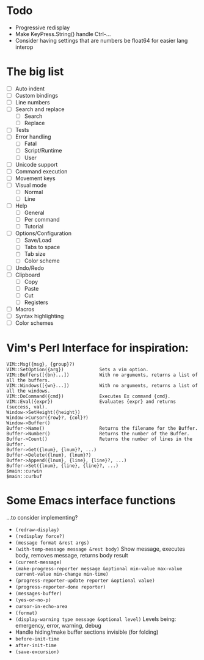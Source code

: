 # Todo

- Progressive redisplay
- Make KeyPress.String() handle Ctrl-...
- Consider having settings that are numbers be float64 for easier lang interop

# The big list

- [ ] Auto indent
- [ ] Custom bindings
- [ ] Line numbers
- [ ] Search and replace
  - [ ] Search
  - [ ] Replace
- [ ] Tests
- [ ] Error handling
  - [ ] Fatal
  - [ ] Script/Runtime
  - [ ] User
- [ ] Unicode support
- [ ] Command execution
- [ ] Movement keys
- [ ] Visual mode
  - [ ] Normal
  - [ ] Line
- [ ] Help
  - [ ] General
  - [ ] Per command
  - [ ] Tutorial
- [ ] Options/Configuration
  - [ ] Save/Load
  - [ ] Tabs to space
  - [ ] Tab size
  - [ ] Color scheme
- [ ] Undo/Redo
- [ ] Clipboard
  - [ ] Copy
  - [ ] Paste
  - [ ] Cut
  - [ ] Registers
- [ ] Macros
- [ ] Syntax highlighting
- [ ] Color schemes

# Vim's Perl Interface for inspiration:

```
VIM::Msg({msg}, {group}?)
VIM::SetOption({arg})             Sets a vim option.
VIM::Buffers([{bn}...])           With no arguments, returns a list of all the buffers.
VIM::Windows([{wn}...])           With no arguments, returns a list of all the windows.
VIM::DoCommand({cmd})             Executes Ex command {cmd}.
VIM::Eval({expr})                 Evaluates {expr} and returns (success, val).
Window->SetHeight({height})
Window->Cursor({row}?, {col}?)
Window->Buffer()
Buffer->Name()                    Returns the filename for the Buffer.
Buffer->Number()                  Returns the number of the Buffer.
Buffer->Count()                   Returns the number of lines in the Buffer.
Buffer->Get({lnum}, {lnum}?, ...)
Buffer->Delete({lnum}, {lnum}?)
Buffer->Append({lnum}, {line}, {line}?, ...)
Buffer->Set({lnum}, {line}, {line}?, ...)
$main::curwin
$main::curbuf
```

# Some Emacs interface functions

...to consider implementing?

- `(redraw-display)`
- `(redisplay force?)`
- `(message format &rest args)`
- `(with-temp-message message &rest body)` Show message, executes body, removes message, returns body result
- `(current-message)`
- `(make-progress-reporter message &optional min-value max-value current-value min-change min-time)`
- `(progress-reporter-update reporter &optional value)`
- `(progress-reporter-done reporter)`
- `(messages-buffer)`
- `(yes-or-no-p)`
- `cursor-in-echo-area`
- `(format)`
- `(display-warning type message &optional level)` Levels being: emergency, error, warning, debug
- Handle hiding/make buffer sections invisible (for folding)
- `before-init-time`
- `after-init-time`
- `(save-excursion)`


